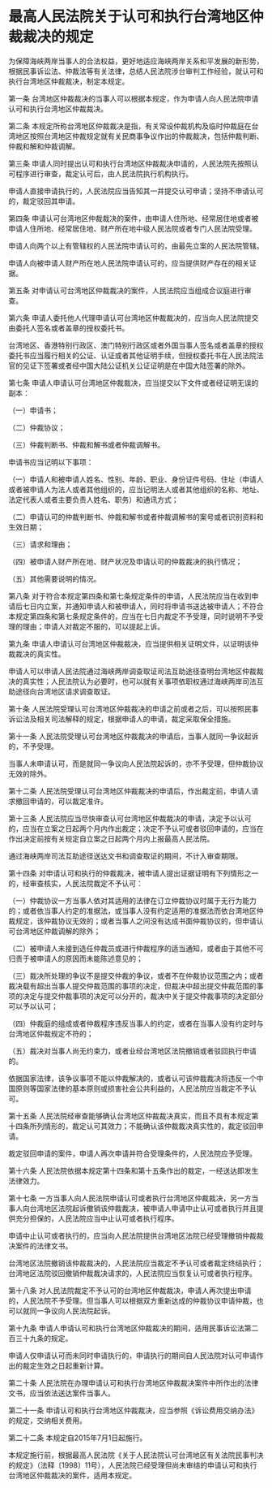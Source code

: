 # 最高人民法院关于认可和执行台湾地区仲裁裁决的规定



为保障海峡两岸当事人的合法权益，更好地适应海峡两岸关系和平发展的新形势，根据民事诉讼法、仲裁法等有关法律，总结人民法院涉台审判工作经验，就认可和执行台湾地区仲裁裁决，制定本规定。

第一条 台湾地区仲裁裁决的当事人可以根据本规定，作为申请人向人民法院申请认可和执行台湾地区仲裁裁决。

第二条 本规定所称台湾地区仲裁裁决是指，有关常设仲裁机构及临时仲裁庭在台湾地区按照台湾地区仲裁规定就有关民商事争议作出的仲裁裁决，包括仲裁判断、仲裁和解和仲裁调解。

第三条 申请人同时提出认可和执行台湾地区仲裁裁决申请的，人民法院先按照认可程序进行审查，裁定认可后，由人民法院执行机构执行。

申请人直接申请执行的，人民法院应当告知其一并提交认可申请；坚持不申请认可的，裁定驳回其申请。

第四条 申请认可台湾地区仲裁裁决的案件，由申请人住所地、经常居住地或者被申请人住所地、经常居住地、财产所在地中级人民法院或者专门人民法院受理。

申请人向两个以上有管辖权的人民法院申请认可的，由最先立案的人民法院管辖。

申请人向被申请人财产所在地人民法院申请认可的，应当提供财产存在的相关证据。

第五条 对申请认可台湾地区仲裁裁决的案件，人民法院应当组成合议庭进行审查。

第六条 申请人委托他人代理申请认可台湾地区仲裁裁决的，应当向人民法院提交由委托人签名或者盖章的授权委托书。

台湾地区、香港特别行政区、澳门特别行政区或者外国当事人签名或者盖章的授权委托书应当履行相关的公证、认证或者其他证明手续，但授权委托书在人民法院法官的见证下签署或者经中国大陆公证机关公证证明是在中国大陆签署的除外。

第七条 申请人申请认可台湾地区仲裁裁决，应当提交以下文件或者经证明无误的副本：

（一）申请书；

（二）仲裁协议；

（三）仲裁判断书、仲裁和解书或者仲裁调解书。

申请书应当记明以下事项：

（一）申请人和被申请人姓名、性别、年龄、职业、身份证件号码、住址（申请人或者被申请人为法人或者其他组织的，应当记明法人或者其他组织的名称、地址、法定代表人或者主要负责人姓名、职务）和通讯方式；

（二）申请认可的仲裁判断书、仲裁和解书或者仲裁调解书的案号或者识别资料和生效日期；

（三）请求和理由；

（四）被申请人财产所在地、财产状况及申请认可的仲裁裁决的执行情况；

（五）其他需要说明的情况。

第八条 对于符合本规定第四条和第七条规定条件的申请，人民法院应当在收到申请后七日内立案，并通知申请人和被申请人，同时将申请书送达被申请人；不符合本规定第四条和第七条规定条件的，应当在七日内裁定不予受理，同时说明不予受理的理由；申请人对裁定不服的，可以提起上诉。

第九条 申请人申请认可台湾地区仲裁裁决，应当提供相关证明文件，以证明该仲裁裁决的真实性。

申请人可以申请人民法院通过海峡两岸调查取证司法互助途径查明台湾地区仲裁裁决的真实性；人民法院认为必要时，也可以就有关事项依职权通过海峡两岸司法互助途径向台湾地区请求调查取证。

第十条 人民法院受理认可台湾地区仲裁裁决的申请之前或者之后，可以按照民事诉讼法及相关司法解释的规定，根据申请人的申请，裁定采取保全措施。

第十一条 人民法院受理认可台湾地区仲裁裁决的申请后，当事人就同一争议起诉的，不予受理。

当事人未申请认可，而是就同一争议向人民法院起诉的，亦不予受理，但仲裁协议无效的除外。

第十二条 人民法院受理认可台湾地区仲裁裁决的申请后，作出裁定前，申请人请求撤回申请的，可以裁定准许。

第十三条 人民法院应当尽快审查认可台湾地区仲裁裁决的申请，决定予以认可的，应当在立案之日起两个月内作出裁定；决定不予认可或者驳回申请的，应当在作出决定前按有关规定自立案之日起两个月内上报最高人民法院。

通过海峡两岸司法互助途径送达文书和调查取证的期间，不计入审查期限。

第十四条 对申请认可和执行的仲裁裁决，被申请人提出证据证明有下列情形之一的，经审查核实，人民法院裁定不予认可：

（一）仲裁协议一方当事人依对其适用的法律在订立仲裁协议时属于无行为能力的；或者依当事人约定的准据法，或当事人没有约定适用的准据法而依台湾地区仲裁规定，该仲裁协议无效的；或者当事人之间没有达成书面仲裁协议的，但申请认可台湾地区仲裁调解的除外；

（二）被申请人未接到选任仲裁员或进行仲裁程序的适当通知，或者由于其他不可归责于被申请人的原因而未能陈述意见的；

（三）裁决所处理的争议不是提交仲裁的争议，或者不在仲裁协议范围之内；或者裁决载有超出当事人提交仲裁范围的事项的决定，但裁决中超出提交仲裁范围的事项的决定与提交仲裁事项的决定可以分开的，裁决中关于提交仲裁事项的决定部分可以予以认可；

（四）仲裁庭的组成或者仲裁程序违反当事人的约定，或者在当事人没有约定时与台湾地区仲裁规定不符的；

（五）裁决对当事人尚无约束力，或者业经台湾地区法院撤销或者驳回执行申请的。

依据国家法律，该争议事项不能以仲裁解决的，或者认可该仲裁裁决将违反一个中国原则等国家法律的基本原则或损害社会公共利益的，人民法院应当裁定不予认可。

第十五条 人民法院经审查能够确认台湾地区仲裁裁决真实，而且不具有本规定第十四条所列情形的，裁定认可其效力；不能确认该仲裁裁决真实性的，裁定驳回申请。

裁定驳回申请的案件，申请人再次申请并符合受理条件的，人民法院应予受理。

第十六条 人民法院依据本规定第十四条和第十五条作出的裁定，一经送达即发生法律效力。

第十七条 一方当事人向人民法院申请认可或者执行台湾地区仲裁裁决，另一方当事人向台湾地区法院起诉撤销该仲裁裁决，被申请人申请中止认可或者执行并且提供充分担保的，人民法院应当中止认可或者执行程序。

申请中止认可或者执行的，应当向人民法院提供台湾地区法院已经受理撤销仲裁裁决案件的法律文书。

台湾地区法院撤销该仲裁裁决的，人民法院应当裁定不予认可或者裁定终结执行；台湾地区法院驳回撤销仲裁裁决请求的，人民法院应当恢复认可或者执行程序。

第十八条 对人民法院裁定不予认可的台湾地区仲裁裁决，申请人再次提出申请的，人民法院不予受理。但当事人可以根据双方重新达成的仲裁协议申请仲裁，也可以就同一争议向人民法院起诉。

第十九条 申请人申请认可和执行台湾地区仲裁裁决的期间，适用民事诉讼法第二百三十九条的规定。

申请人仅申请认可而未同时申请执行的，申请执行的期间自人民法院对认可申请作出的裁定生效之日起重新计算。

第二十条 人民法院在办理申请认可和执行台湾地区仲裁裁决案件中所作出的法律文书，应当依法送达案件当事人。

第二十一条 申请认可和执行台湾地区仲裁裁决，应当参照《诉讼费用交纳办法》的规定，交纳相关费用。

第二十二条 本规定自2015年7月1日起施行。

本规定施行前，根据最高人民法院《关于人民法院认可台湾地区有关法院民事判决的规定》（法释〔1998〕11号），人民法院已经受理但尚未审结的申请认可和执行台湾地区仲裁裁决的案件，适用本规定。